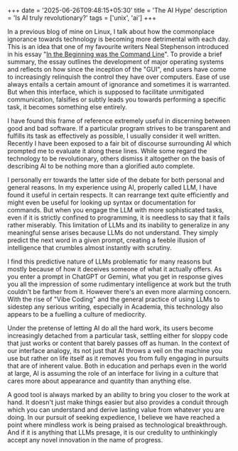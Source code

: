 +++
date = '2025-06-26T09:48:15+05:30'
title = 'The AI Hype'
description = 'Is AI truly revolutionary?'
tags = ['unix', 'ai']
+++

In a previous blog of mine on Linux, I talk about how the commonplace ignorance towards technology is becoming more detrimental with each day. This is an idea that one of my favourite writers Neal Stephenson introduced in his essay "[In the Beginning was the Command Line](https://web.stanford.edu/class/cs81n/command.txt)". To provide a brief summary, the essay outlines the development of major operating systems and reflects on how since the inception of the "GUI", end users have come to increasingly relinquish the control they have over computers. Ease of use always entails a certain amount of ignorance and sometimes it is warranted. But when this interface, which is supposed to facilitate unmitigated communication, falsifies or subtly leads you towards performing a specific task, it becomes something else entirely. 

I have found this frame of reference extremely useful in discerning between good and bad software. If a particular program strives to be transparent and fulfills its task as effectively as possible, I usually consider it well written. Recently I have been exposed to a fair bit of discourse surrounding AI which prompted me to evaluate it along these lines. While some regard the technology to be revolutionary, others dismiss it altogether on the basis of describing AI to be nothing more than a glorified auto complete. 

I personally err towards the latter side of the debate for both personal and general reasons. In my experience using AI, properly called LLM, I have found it useful in certain respects. It can rearrange text quite efficiently and might even be useful for looking up syntax or documentation for commands. But when you engage the LLM with more sophisticated tasks, even if it is strictly confined to programming, it is needless to say that it fails rather miserably. This limitation of LLMs and its inability to generalize in any meaningful sense arises because LLMs do not understand. They simply predict the next word in a given prompt, creating a feeble illusion of intelligence that crumbles almost instantly with scrutiny. 

I find this predictive nature of LLMs problematic for many reasons but mostly because of how it deceives someone of what it actually offers. As you enter a prompt in ChatGPT or Gemini, what you get in response gives you all the impression of some rudimentary intelligence at work but the truth couldn't be farther from it. However there's an even more alarming concern. With the rise of "Vibe Coding" and the general practice of using LLMs to sidestep any serious writing, especially in Academia, this technology also appears to be a fuelling a culture of mediocrity. 

Under the pretense of letting AI do all the hard work, its users become increasingly detached from a particular task, settling either for sloppy code that just works or content that barely passes off as human. In the context of our interface analogy, its not just that AI throws a veil on the machine you use but rather on life itself as it removes you from fully engaging in pursuits that are of inherent value. Both in education and perhaps even in the world at large, AI is assuming the role of an interface for living in a culture that cares more about appearance and quantity than anything else.  

A good tool is always marked by an ability to bring you closer to the work at hand. It doesn't just make things easier but also provides a conduit through which you can understand and derive lasting value from whatever you are doing. In our pursuit of seeking expedience, I believe we have reached a point where mindless work is being praised as technological breakthrough. And if it is anything that LLMs presage, it is our credulity to unthinkingly accept any novel innovation in the name of progress. 
